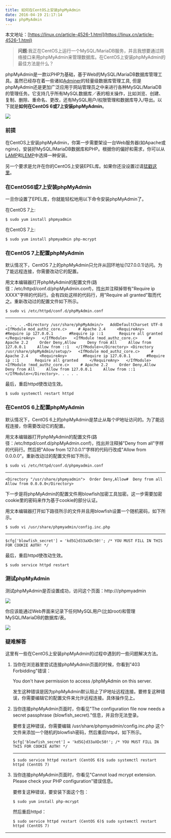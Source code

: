 ```yaml
---
title: 如何在CentOS上安装phpMyAdmin
date: 2016-04-19 21:17:14
tags: phpMyAdmin
---
```






本文地址：[https://linux.cn/article-4526-1.html](https://linux.cn/article-4526-1.html)

> **问题**:我正在CentOS上运行一个MySQL/MariaDB服务，并且我想要通过网络接口来用phpMyAdmin来管理数据库。在CentOS上安装phpMyAdmin的最佳方法是什么？

phpMyAdmin是一款以PHP为基础，基于Web的MySQL/MariaDB数据库管理工具。虽然已经存在着一些诸如[Adminer](http://xmodulo.com/set-web-based-database-management-system-adminer.html)的轻量级数据库管理工具, 但是phpMyAdmin还是更加广泛应用于网站管理员之中来进行各种MySQL/MariaDB的管理任务。它支持几乎所有MySQL数据库／表的相关操作，比如浏览、创建、复制、删除、重命名、更改，还有MySQL用户/权限管理和数据库导入/导出。以下就是**如何在CentOS 6或7上安装phpMyAdmin**。

![](https://dn-linuxcn.qbox.me/data/attachment/album/201412/25/105616takjivihinhipzmy.jpg)

### 前提

在CentOS上安装phpMyAdmin，你第一步需要架设一台Web服务器(如Apache或nginx)，安装好MySQL/MariaDB数据库和PHP。根据你的偏好和需求，你可以从[LAMP](http://linux.cn/article-1567-1.html)和[LEMP](http://linux.cn/article-4314-1.html)中选择一种安装。

另一个要求是允许在你的CentOS上安装EPEL库。如果你还没设置过请[猛戳这里](http://linux.cn/article-2324-1.html)。

### 在CentOS6或7上安装phpMyAdmin

一旦你设置了EPEL库，你就能轻松地用以下命令安装phpMyAdmin了。

在CentOS 7上:

```
$ sudo yum install phpmyadmin
```

在CentOS 7上:

```
$ sudo yum install phpmyadmin php-mcrypt
```

### 在CentOS 7上配置phpMyAdmin

默认情况下，CentOS 7上的phpMyAdmin只允许从回环地址(127.0.0.1)访问。为了能远程连接，你需要改动它的配置。

用文本编辑器打开phpMyAdmin的配置文件(路径：/etc/httpd/conf.d/phpMyAdmin.conf)，找出并注释掉带有"Require ip XXXX"字样的代码行。会有四处这样的代码行，用"Require all granted"取而代之。重新改动过的配置文件如下所示。

```
$ sudo vi /etc/httpd/conf.d/phpMyAdmin.conf
```

------

```
. . . . .<Directory /usr/share/phpMyAdmin/>   AddDefaultCharset UTF-8    <IfModule mod_authz_core.c>     # Apache 2.4     <RequireAny>       #Require ip 127.0.0.1       #Require ip ::1       Require all granted     </RequireAny>   </IfModule>   <IfModule !mod_authz_core.c>     # Apache 2.2     Order Deny,Allow     Deny from All     Allow from 127.0.0.1     Allow from ::1   </IfModule></Directory> <Directory /usr/share/phpMyAdmin/setup/>   <IfModule mod_authz_core.c>     # Apache 2.4     <RequireAny>       #Require ip 127.0.0.1       #Require ip ::1       Require all granted     </RequireAny>   </IfModule>   <IfModule !mod_authz_core.c>     # Apache 2.2     Order Deny,Allow     Deny from All     Allow from 127.0.0.1     Allow from ::1   </IfModule></Directory>. . . . .
```

最后，重启httpd使改动生效。

```
$ sudo systemctl restart httpd
```

### 在CentOS 6上配置phpMyAdmin

默认情况下，CentOS 6上的phpMyAdmin是禁止从每个IP地址访问的。为了能远程连接，你需要改动它的配置。

用文本编辑器打开phpMyAdmin的配置文件(路径：/etc/httpd/conf.d/phpMyAdmin.conf)，找出并注释掉"Deny from all"字样的代码行。然后把"Allow from 127.0.0.1"字样的代码行改成"Allow from 0.0.0.0"。重新改动过的配置文件如下所示。

```
$ sudo vi /etc/httpd/conf.d/phpmyadmin.conf
```

------

```
<Directory "/usr/share/phpmyadmin">  Order Deny,Allow#  Deny from all  Allow from 0.0.0.0</Directory>
```

下一步是将phpMyAdmin的配置文件用blowfish加密工具加密。这一步需要加密cookie里的密码来作为基于cookie的部分认证。

用文本编辑器打开如下路径所示的文件并且用blowfish设置一个随机密码，如下所示。

```
$ sudo vi /usr/share/phpmyadmin/config.inc.php
```

------

```
$cfg['blowfish_secret'] = 'kd5G}d33aXDc50!'; /* YOU MUST FILL IN THIS FOR COOKIE AUTH! */
```

最后，重启httpd使改动生效。

```
$ sudo service httpd restart
```

### 测试phpMyAdmin

测试phpMyAdmin是否设置成功，访问这个页面：http://<web-server-ip-addresss>/phpmyadmin

![](https://dn-linuxcn.qbox.me/data/attachment/album/201412/25/105620ud2pex6zfm2mmopf.jpg)

你应该能通过Web界面来记录下任何MySQL用户(比如root)和管理MySQL/MariaDB的数据库/表。

![](https://dn-linuxcn.qbox.me/data/attachment/album/201412/25/105622slmakqel8lqm0hkl.jpg)

### 疑难解答

这里有一些在CentOS上安装phpMyAdmin的过程中遇到的一些问题解决方法。

1. 当你在浏览器里尝试连接phpMyAdmin页面的时候，你看到"403 Forbidding"错误：

   You don't have permission to access /phpMyAdmin on this server.

   发生这种错误是因为phpMyAdmin默认阻止了IP地址远程连接。要修复这种错误，你需要编辑它的配置文件来允许远程连接。具体操作见上。

2. 当你连接phpMyAdmin页面时，你看见"The configuration file now needs a secret passphrase (blowfish_secret)."信息，并且你无法登录。

   要修复这种错误，你需要编辑 /usr/share/phpmyadmin/config.inc.php 这个文件来添加一个随机的blowfish密码，然后重启httpd，如下所示。

   ```
   $cfg['blowfish_secret'] = 'kd5G}d33aXDc50!'; /* YOU MUST FILL IN THIS FOR COOKIE AUTH! */
   ```

   ------

   ```
   $ sudo service httpd restart (CentOS 6)$ sudo systemctl restart httpd (CentOS 7)
   ```

3. 当你连接phpMyAdmin页面时，你看见"Cannot load mcrypt extension. Please check your PHP configuration"错误信息。

   要修复这种错误，要安装下面这个包：

   ```
   $ sudo yum install php-mcrypt
   ```

   然后重启httpd：

   ```
   $ sudo service httpd restart (CentOS 6)$ sudo systemctl restart httpd (CentOS 7)
   ```

------
